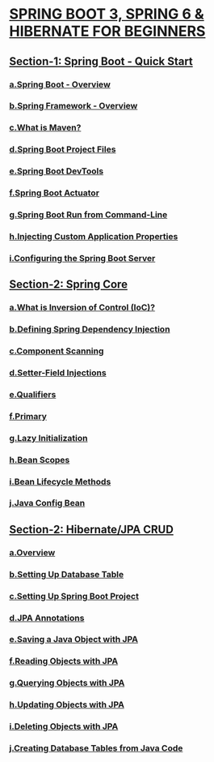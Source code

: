 # [SPRING BOOT 3, SPRING 6 & HIBERNATE FOR BEGINNERS](https://github.com/korhanertancakmak/SPRING-BOOT/tree/master/README.md)

## [Section-1: Spring Boot - Quick Start](https://github.com/korhanertancakmak/SPRING-BOOT/tree/master/01-spring-boot-overview/README.md#spring-boot---quick-start)
### [a.Spring Boot - Overview](https://github.com/korhanertancakmak/SPRING-BOOT/tree/master/01-spring-boot-overview/README.md#spring-boot---overview)
### [b.Spring Framework - Overview](https://github.com/korhanertancakmak/SPRING-BOOT/tree/master/01-spring-boot-overview/README.md#spring-framework---overview)
### [c.What is Maven?](https://github.com/korhanertancakmak/SPRING-BOOT/tree/master/01-spring-boot-overview/README.md#what-is-maven)
### [d.Spring Boot Project Files](https://github.com/korhanertancakmak/SPRING-BOOT/tree/master/01-spring-boot-overview/README.md#spring-boot-project-files)
### [e.Spring Boot DevTools](https://github.com/korhanertancakmak/SPRING-BOOT/tree/master/01-spring-boot-overview/README.md#spring-boot-devtools)
### [f.Spring Boot Actuator](https://github.com/korhanertancakmak/SPRING-BOOT/tree/master/01-spring-boot-overview/README.md#spring-boot-actuator)
### [g.Spring Boot Run from Command-Line](https://github.com/korhanertancakmak/SPRING-BOOT/tree/master/01-spring-boot-overview/README.md#spring-boot-run-from-command-line)
### [h.Injecting Custom Application Properties](https://github.com/korhanertancakmak/SPRING-BOOT/tree/master/01-spring-boot-overview/README.md#injecting-custom-application-properties)
### [i.Configuring the Spring Boot Server](https://github.com/korhanertancakmak/SPRING-BOOT/tree/master/01-spring-boot-overview/README.md#configuring-the-spring-boot-server)

## [Section-2: Spring Core](https://github.com/korhanertancakmak/SPRING-BOOT/tree/master/02-spring-boot-spring-core/README.md#spring-core)
### [a.What is Inversion of Control (IoC)?](https://github.com/korhanertancakmak/SPRING-BOOT/tree/master/02-spring-boot-spring-core/README.md#what-is-inversion-of-control-ioc)
### [b.Defining Spring Dependency Injection](https://github.com/korhanertancakmak/SPRING-BOOT/tree/master/02-spring-boot-spring-core/README.md#defining-spring-dependency-injection)
### [c.Component Scanning](https://github.com/korhanertancakmak/SPRING-BOOT/tree/master/02-spring-boot-spring-core/README.md#component-scanning)
### [d.Setter-Field Injections](https://github.com/korhanertancakmak/SPRING-BOOT/tree/master/02-spring-boot-spring-core/README.md#setter-field-injections)
### [e.Qualifiers](https://github.com/korhanertancakmak/SPRING-BOOT/tree/master/02-spring-boot-spring-core/README.md#qualifiers)
### [f.Primary](https://github.com/korhanertancakmak/SPRING-BOOT/tree/master/02-spring-boot-spring-core/README.md#primary)
### [g.Lazy Initialization](https://github.com/korhanertancakmak/SPRING-BOOT/tree/master/02-spring-boot-spring-core/README.md#lazy-initialization)
### [h.Bean Scopes](https://github.com/korhanertancakmak/SPRING-BOOT/tree/master/02-spring-boot-spring-core/README.md#bean-scopes)
### [i.Bean Lifecycle Methods](https://github.com/korhanertancakmak/SPRING-BOOT/tree/master/02-spring-boot-spring-core/README.md#bean-lifecycle-methods)
### [j.Java Config Bean](https://github.com/korhanertancakmak/SPRING-BOOT/tree/master/02-spring-boot-spring-core/README.md#java-config-bean)

## [Section-2: Hibernate/JPA CRUD](https://github.com/korhanertancakmak/SPRING-BOOT/tree/master/03-spring-boot-hibernate-jpa-crud/README.md#hibernatejpa-crud)
### [a.Overview](https://github.com/korhanertancakmak/SPRING-BOOT/tree/master/03-spring-boot-hibernate-jpa-crud/README.md#overview)
### [b.Setting Up Database Table](https://github.com/korhanertancakmak/SPRING-BOOT/tree/master/03-spring-boot-hibernate-jpa-crud/README.md#setting-up-database-table)
### [c.Setting Up Spring Boot Project](https://github.com/korhanertancakmak/SPRING-BOOT/tree/master/03-spring-boot-hibernate-jpa-crud/README.md#setting-up-spring-boot-project)
### [d.JPA Annotations](https://github.com/korhanertancakmak/SPRING-BOOT/tree/master/03-spring-boot-hibernate-jpa-crud/README.md#jpa-annotations)
### [e.Saving a Java Object with JPA](https://github.com/korhanertancakmak/SPRING-BOOT/tree/master/03-spring-boot-hibernate-jpa-crud/README.md#saving-a-java-object-with-jpa)
### [f.Reading Objects with JPA](https://github.com/korhanertancakmak/SPRING-BOOT/tree/master/03-spring-boot-hibernate-jpa-crud/README.md#reading-objects-with-jpa)
### [g.Querying Objects with JPA](https://github.com/korhanertancakmak/SPRING-BOOT/tree/master/03-spring-boot-hibernate-jpa-crud/README.md#querying-objects-with-jpa)
### [h.Updating Objects with JPA](https://github.com/korhanertancakmak/SPRING-BOOT/tree/master/03-spring-boot-hibernate-jpa-crud/README.md#updating-objects-with-jpa)
### [i.Deleting Objects with JPA](https://github.com/korhanertancakmak/SPRING-BOOT/tree/master/03-spring-boot-hibernate-jpa-crud/README.md#deleting-objects-with-jpa)
### [j.Creating Database Tables from Java Code](https://github.com/korhanertancakmak/SPRING-BOOT/tree/master/03-spring-boot-hibernate-jpa-crud/README.md#creating-database-tables-from-java-code)
